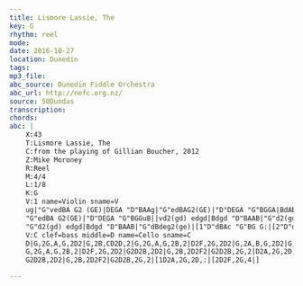 ```yaml
---
title: Lismore Lassie, The
key: G
rhythm: reel
mode:
date: 2016-10-27
location: Dunedin
tags:
mp3_file:
abc_source: Dunedin Fiddle Orchestra
abc_url: http://nefc.org.nz/
source: 50Dundas
transcription:
chords: 
abc: |
    X:43
    T:Lismore Lassie, The
    C:from the playing of Gillian Boucher, 2012
    Z:Mike Moroney
    R:Reel
    M:4/4
    L:1/8
    K:G
    V:1 name=Violin sname=V
    ug|"G"vedBA G2 (GE)|DEGA "D"BAAg|"G"edBAG2(GE)|"D"DEGA "G"BGGA|BdAB G2(GE)|DEGA "D"BAAg|
    "G"edBA G2(GE)|"D"DEGA "G"BGGuB||vd2(gd) edgd|Bdgd "D"BAAB|"G"d2(gd) edge|"D"dBAc "G"BGGB|
    "G"d2(gd) edgd|Bdgd "D"BAAB|"G"dBdeg2(ge)|[1"D"dBAc "G"BG G:|[2"D"dBAc "G"BG G2|]
    V:C clef=bass middle=D name=Cello sname=C
    D|G,2G,A,G,2D2|G,2B,CD2D,2|G,2G,A,G,2B,2|D2F,2G,2D2|G,2A,B,G,2D2|G,2B,CD2D,2|
    G,2G,A,G,2B,2|D2F,2G,2D2|G2D2B,2D2|G,2B,2D2F2|G2D2B,2G,2|D2A,2G,2D,2|
    G2D2B,2D2|G,2B,2D2F2|G2D2B,2G,2|[1D2A,2G,2D,:|[2D2F,2G,4|]

---
```



